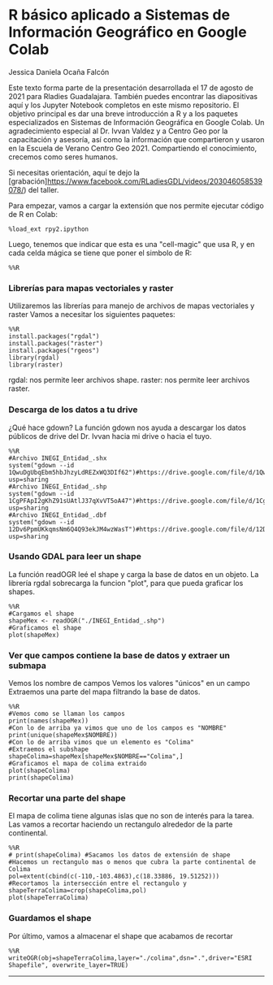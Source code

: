 # R básico aplicado a Sistemas de Información Geográfico en Google Colab

Jessica Daniela Ocaña Falcón

Este texto forma parte de la presentación desarrollada el 17 de agosto de 2021 para Rladies Guadalajara. También puedes encontrar las diapositivas aquí y los Jupyter Notebook completos en este mismo repositorio. El objetivo principal es dar una breve introducción a R y a los paquetes especializados en Sistemas de Información Geográfica en Google Colab. Un agradecimiento especial al Dr. Ivvan Valdez y a Centro Geo por la capacitación y asesoría, así como la información que compartieron y usaron en la Escuela de Verano Centro Geo 2021. Compartiendo el conocimiento, crecemos como seres humanos.

Si necesitas orientación, aquí te dejo la [grabación]https://www.facebook.com/RLadiesGDL/videos/203046058539078/) del taller.

Para empezar, vamos a cargar la extensión que nos permite ejecutar código de R en Colab:

    %load_ext rpy2.ipython

Luego, tenemos que indicar que esta es una "cell-magic" que usa R, y en cada celda mágica se tiene que poner el simbolo de R:
           
    %%R

### Librerías para mapas vectoriales y raster

Utilizaremos las librerías para manejo de archivos de mapas vectoriales y raster
Vamos a necesitar los siguientes paquetes: 

    %%R
    install.packages("rgdal")
    install.packages("raster")
    install.packages("rgeos")
    library(rgdal)
    library(raster)
     
rgdal: nos permite leer archivos shape. 
raster: nos permite leer archivos raster.

### Descarga de los datos a tu drive

¿Qué hace gdown? La función gdown nos ayuda a descargar los datos públicos de drive del Dr. Ivvan hacia mi drive o hacia el tuyo.

    %%R
    #Archivo INEGI_Entidad_.shx
    system("gdown --id 1QwuDgUbqEbm5hbJhzyLdREZxWQ3DIf62")#https://drive.google.com/file/d/1QwuDgUbqEbm5hbJhzyLdREZxWQ3DIf62/view?usp=sharing
    #Archivo INEGI_Entidad_.shp
    system("gdown --id 1CgPFApI2gKhZ91sUAtlJ37qXvVT5oA47")#https://drive.google.com/file/d/1CgPFApI2gKhZ91sUAtlJ37qXvVT5oA47/view?usp=sharing
    #Archivo INEGI_Entidad_.dbf
    system("gdown --id 12Dv6PpmUKkqmsNm6Q4Q93ekJM4wzWasT")#https://drive.google.com/file/d/12Dv6PpmUKkqmsNm6Q4Q93ekJM4wzWasT/view?usp=sharing
    
### Usando GDAL para leer un shape

La función readOGR leé el shape y carga la base de datos en un objeto.
La librería rgdal sobrecarga la funcion "plot", para que pueda graficar los shapes.

    %%R
    #Cargamos el shape
    shapeMex <- readOGR("./INEGI_Entidad_.shp")
    #Graficamos el shape
    plot(shapeMex)


### Ver que campos contiene la base de datos y extraer un submapa

Vemos los nombre de campos
Vemos los valores "únicos" en un campo
Extraemos una parte del mapa filtrando la base de datos.

    %%R
    #Vemos como se llaman los campos
    print(names(shapeMex))
    #Con lo de arriba ya vimos que uno de los campos es "NOMBRE"
    print(unique(shapeMex$NOMBRE))
    #Con lo de arriba vimos que un elemento es "Colima"
    #Extraemos el subshape
    shapeColima=shapeMex[shapeMex$NOMBRE=="Colima",]
    #Graficamos el mapa de colima extraido
    plot(shapeColima)
    print(shapeColima)

### Recortar una parte del shape

El mapa de colima tiene algunas islas que no son de interés para la tarea. Las vamos a recortar haciendo un rectangulo alrededor de la parte continental.

    %%R
    # print(shapeColima) #Sacamos los datos de extensión de shape
    #Hacemos un rectangulo mas o menos que cubra la parte continental de Colima
    pol=extent(cbind(c(-110,-103.4863),c(18.33886, 19.51252)))
    #Recortamos la intersección entre el rectangulo y 
    shapeTerraColima=crop(shapeColima,pol)
    plot(shapeTerraColima)

### Guardamos el shape

Por último, vamos a almacenar el shape que acabamos de recortar

    %%R
    writeOGR(obj=shapeTerraColima,layer="./colima",dsn=".",driver="ESRI Shapefile", overwrite_layer=TRUE)

---
